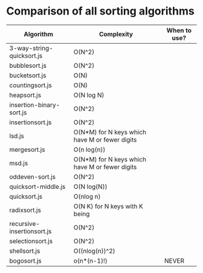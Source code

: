 # Comparison of all sorting algorithms

| Algorithm                  | Complexity                                          | When to use? |
|----------------------------|-----------------------------------------------------|--------------|
| 3-way-string-quicksort.js  | O(N^2)                                              |              |
| bubblesort.js              | O(N^2)                                              |              |
| bucketsort.js              | O(N)                                                |              |
| countingsort.js            | O(N)                                                |              |
| heapsort.js                | O(N log N)                                          |              |
| insertion-binary-sort.js   | O(N^2)                                              |              |
| insertionsort.js           | O(N^2)                                              |              |
| lsd.js                     | O(N*M) for N keys which have M or fewer digits      |              |
| mergesort.js               | O(n log(n))                                         |              |
| msd.js                     | O(N*M) for N keys which have M or fewer digits      |              |
| oddeven-sort.js            | O(N^2)                                              |              |
| quicksort-middle.js        | O(N log(N))                                         |              |
| quicksort.js               | O(nlog n)                                           |              |
| radixsort.js               | O(N K) for N keys with K being                      |              |
| recursive-insertionsort.js | O(N^2)                                              |              |
| selectionsort.js           | O(N^2)                                              |              |
| shellsort.js               | O((nlog(n))^2)                                      |              |
| bogosort.js                | o(n*(n-1)!)                                         |     NEVER    |